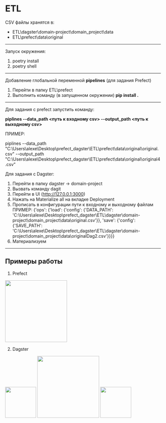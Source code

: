 # ETL

CSV файлы хранятся в:
- ETL\dagster\domain-project\domain_project\data
- ETL\prefect\data\original

___

Запуск окружения:
1. poetry install
2. poetry shell

___

Добавление глобальной переменной **pipelines** (для задания Prefect)
1. Перейти в папку ETL\prefect
2. Выполнить команду (в запущенном окружении) **pip install .**

___

Для задания с prefect запустить команду:

**piplines --data_path <путь к входному csv> --output_path <путь к выходному csv>**

ПРИМЕР:

piplines --data_path "C:\Users\alexe\Desktop\prefect_dagster\ETL\prefect\data\original\original.csv" --output_path "C:\Users\alexe\Desktop\prefect_dagster\ETL\prefect\data\original\original4.csv"

Для задания с Dagster:
1. Перейти в папку dagster -> domain-project
2. Вызвать команду dagit
3. Перейти в UI (http://127.0.0.1:3000)
4. Нажать на Materialize all на вкладке Deployment
5. Прописать в конфигурации пути к входному и выходному файлам
ПРИМЕР:
{'ops': {'load': {'config': {'DATA_PATH': 'C:\Users\alexe\Desktop\prefect_dagster\ETL\dagster\domain-project\domain_project\data\original.csv'}}, 'save': {'config': {'SAVE_PATH': 'C:\Users\alexe\Desktop\prefect_dagster\ETL\dagster\domain-project\domain_project\data\originalDag2.csv'}}}}
6. Материализуем

___

## Примеры работы
1. Prefect
<img src="https://sun9-east.userapi.com/sun9-43/s/v1/ig2/x7dyHIzwAphw1WEtvYuFfPWPdZwTMq2NRI1iXGEeG63lXHrEZPe-lVpKnrqQoLZPEuf9rRkz4CpCM4fTRlbLRLg9.jpg?size=1553x462&quality=96&type=album" height=200>

2. Dagster
<img src="https://sun9-west.userapi.com/sun9-4/s/v1/ig2/xDUHkDMbpst18KcR4genKHgfcod4UXZau7j3zK0E9_7i0lI3OXCcbD8-cZEj49Myt1q-hQgyeHVMYh8guEPyIeg5.jpg?size=634x218&quality=96&type=album" height=100>

<img src="https://sun9-west.userapi.com/sun9-6/s/v1/ig2/i8koDt_MDpI6GhsxTU2fv9AIkFYBxduD_hKDCQ5E_fta7QB3LlQI9i2FZoaWYCz7xejgu5s_fPPuFiJmw84RpBKE.jpg?size=618x766&quality=96&type=album" height=200>

<img src="https://sun9-west.userapi.com/sun9-54/s/v1/ig2/w47stpMBK-H1YfrzjSxz8pbRrHnX_Ya350DbEOtmi3St7mvns-bu9kuugZ-k8m42CV6vcm8be2d3LEtK-3Qy7orp.jpg?size=1889x145&quality=96&type=album" height=100>
